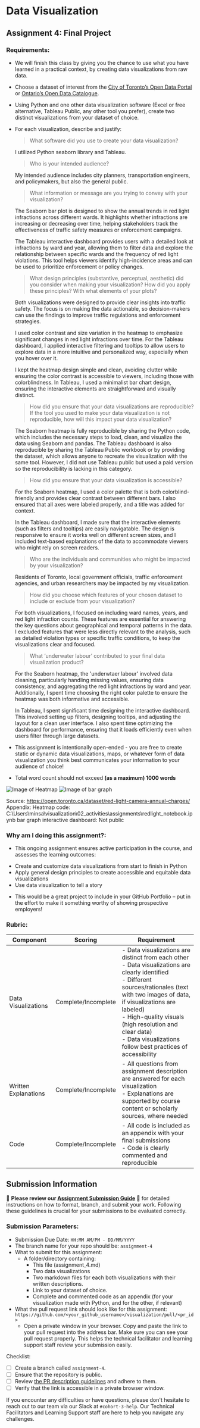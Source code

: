 # Data Visualization

## Assignment 4: Final Project

### Requirements:
- We will finish this class by giving you the chance to use what you have learned in a practical context, by creating data visualizations from raw data. 
- Choose a dataset of interest from the [City of Toronto’s Open Data Portal](https://www.toronto.ca/city-government/data-research-maps/open-data/) or [Ontario’s Open Data Catalogue](https://data.ontario.ca/). 
- Using Python and one other data visualization software (Excel or free alternative, Tableau Public, any other tool you prefer), create two distinct visualizations from your dataset of choice.  
- For each visualization, describe and justify: 
    > What software did you use to create your data visualization?
    
    I utilized Python seaborn library and Tableau.

    > Who is your intended audience? 
    
    My intended audience includes city planners, transportation engineers, and policymakers, but also the general public.

    > What information or message are you trying to convey with your visualization? 
    
    The Seaborn bar plot is designed to show the annual trends in red light infractions across different wards. It highlights whether infractions are increasing or decreasing over time, helping stakeholders track the effectiveness of traffic safety measures or enforcement campaigns.
    
    The Tableau interactive dashboard provides users with a detailed look at infractions by ward and year, allowing them to filter data and explore the relationship between specific wards and the frequency of red light violations. This tool helps viewers identify high-incidence areas and can be used to prioritize enforcement or policy changes.

    > What design principles (substantive, perceptual, aesthetic) did you consider when making your visualization? How did you apply these principles? With what elements of your plots? 
    
     Both visualizations were designed to provide clear insights into traffic safety. The focus is on making the data actionable, so decision-makers can use the findings to improve traffic regulations and enforcement strategies.

     I used color contrast and size variation in the heatmap to emphasize significant changes in red light infractions over time. For the Tableau dashboard, I applied interactive filtering and tooltips to allow users to explore data in a more intuitive and personalized way, especially when you hover over it.

    I kept the heatmap design simple and clean, avoiding clutter while ensuring the color contrast is accessible to viewers, including those with colorblindness. In Tableau, I used a minimalist bar chart design, ensuring the interactive elements are straightforward and visually distinct.

    > How did you ensure that your data visualizations are reproducible? If the tool you used to make your data visualization is not reproducible, how will this impact your data visualization? 
    
    The Seaborn heatmap is fully reproducible by sharing the Python code, which includes the necessary steps to load, clean, and visualize the data using Seaborn and pandas. The Tableau dashboard is also reproducible by sharing the Tableau Public workbook or by providing the dataset, which allows anyone to recreate the visualization with the same tool. However, I did not use Tableau public but used a paid version so the reproducibility is lacking in this category.

    > How did you ensure that your data visualization is accessible?  
    
    For the Seaborn heatmap, I used a color palette that is both colorblind-friendly and provides clear contrast between different bars. I also ensured that all axes were labeled properly, and a title was added for context.
    
    In the Tableau dashboard, I made sure that the interactive elements (such as filters and tooltips) are easily navigatable. The design is responsive to ensure it works well on different screen sizes, and I included text-based explanations of the data to accommodate viewers who might rely on screen readers.
    
    > Who are the individuals and communities who might be impacted by your visualization?  
    
    Residents of Toronto, local government officials, traffic enforcement agencies, and urban researchers may be impacted by my visualization.    

    > How did you choose which features of your chosen dataset to include or exclude from your visualization? 
    
    For both visualizations, I focused on including ward names, years, and red light infraction counts. These features are essential for answering the key questions about geographical and temporal patterns in the data. I excluded features that were less directly relevant to the analysis, such as detailed violation types or specific traffic conditions, to keep the visualizations clear and focused.

    > What ‘underwater labour’ contributed to your final data visualization product?

    For the Seaborn heatmap, the 'underwtaer labour' involved data cleaning, particularly handling missing values, ensuring data consistency, and aggregating the red light infractions by ward and year. Additionally, I spent time choosing the right color palette to ensure the heatmap was both informative and accessible.

    In Tableau, I spent significant time designing the interactive dashboard. This involved setting up filters, designing tooltips, and adjusting the layout for a clean user interface. I also spent time optimizing the dashboard for performance, ensuring that it loads efficiently even when users filter through large datasets.

- This assignment is intentionally open-ended - you are free to create static or dynamic data visualizations, maps, or whatever form of data visualization you think best communicates your information to your audience of choice! 
- Total word count should not exceed **(as a maximum) 1000 words** 

![Image of Heatmap](heatmap_redlight.png)
![Image of bar graph](bar_graph_tableau.png)

Source: https://open.toronto.ca/dataset/red-light-camera-annual-charges/ 
Appendix: Heatmap code: C:\Users\minsa\visualization\02_activities\assignments\redlight_notebook.ipynb
        bar graph interactive dashboard: Not public
 
### Why am I doing this assignment?:  
- This ongoing assignment ensures active participation in the course, and assesses the learning outcomes: 
* Create and customize data visualizations from start to finish in Python
* Apply general design principles to create accessible and equitable data visualizations
* Use data visualization to tell a story  
- This would be a great project to include in your GitHub Portfolio – put in the effort to make it something worthy of showing prospective employers!

### Rubric:

| Component         | Scoring  | Requirement                                                                 |
|-------------------|----------|-----------------------------------------------------------------------------|
| Data Visualizations | Complete/Incomplete | - Data visualizations are distinct from each other<br>- Data visualizations are clearly identified<br>- Different sources/rationales (text with two images of data, if visualizations are labeled)<br>- High-quality visuals (high resolution and clear data)<br>- Data visualizations follow best practices of accessibility |
| Written Explanations | Complete/Incomplete | - All questions from assignment description are answered for each visualization<br>- Explanations are supported by course content or scholarly sources, where needed |
| Code              | Complete/Incomplete | - All code is included as an appendix with your final submissions<br>- Code is clearly commented and reproducible |

## Submission Information

🚨 **Please review our [Assignment Submission Guide](https://github.com/UofT-DSI/onboarding/blob/main/onboarding_documents/submissions.md)** 🚨 for detailed instructions on how to format, branch, and submit your work. Following these guidelines is crucial for your submissions to be evaluated correctly.

### Submission Parameters:
* Submission Due Date: `HH:MM AM/PM - DD/MM/YYYY`
* The branch name for your repo should be: `assignment-4`
* What to submit for this assignment:
    * A folder/directory containing:
        * This file (assignment_4.md)
        * Two data visualizations 
        * Two markdown files for each both visualizations with their written descriptions.
        * Link to your dataset of choice.
        * Complete and commented code as an appendix (for your visualization made with Python, and for the other, if relevant) 
* What the pull request link should look like for this assignment: `https://github.com/<your_github_username>/visualization/pull/<pr_id>`
    * Open a private window in your browser. Copy and paste the link to your pull request into the address bar. Make sure you can see your pull request properly. This helps the technical facilitator and learning support staff review your submission easily.

Checklist:
- [ ] Create a branch called `assignment-4`.
- [ ] Ensure that the repository is public.
- [ ] Review [the PR description guidelines](https://github.com/UofT-DSI/onboarding/blob/main/onboarding_documents/submissions.md#guidelines-for-pull-request-descriptions) and adhere to them.
- [ ] Verify that the link is accessible in a private browser window.

If you encounter any difficulties or have questions, please don't hesitate to reach out to our team via our Slack at `#cohort-3-help`. Our Technical Facilitators and Learning Support staff are here to help you navigate any challenges.
